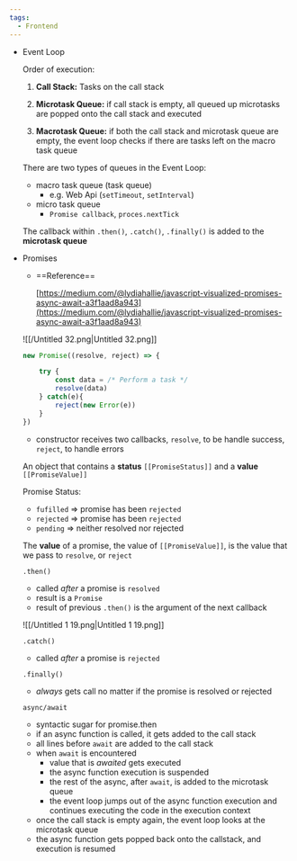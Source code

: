 ```yaml
---
tags:
  - Frontend
---
```

- Event Loop
    
    Order of execution:
    
    1) **Call Stack:** Tasks on the call stack
    
    2) **Microtask Queue:** if call stack is empty, all queued up microtasks are popped onto the call stack and executed
    
    3) **Macrotask Queue:** if both the call stack and microtask queue are empty, the event loop checks if there are tasks left on the macro task queue
    
      
    
    There are two types of queues in the Event Loop:
    
    - macro task queue (task queue)
        - e.g. Web Api (`setTimeout`, `setInterval`)
    - micro task queue
        - `Promise callback`, `proces.nextTick`
    
    The callback within `.then()`, `.catch()`, `.finally()` is added to the **microtask queue**
    
- Promises
    
    - ==Reference==
        
        [https://medium.com/@lydiahallie/javascript-visualized-promises-async-await-a3f1aad8a943](https://medium.com/@lydiahallie/javascript-visualized-promises-async-await-a3f1aad8a943)
        
    
    ![[/Untitled 32.png|Untitled 32.png]]
    
    ```JavaScript
    new Promise((resolve, reject) => {
    
    	try {
    		const data = /* Perform a task */
    		resolve(data)
    	} catch(e){
    		reject(new Error(e))
    	}
    })
    ```
    
    - constructor receives two callbacks, `resolve`, to be handle success, `reject`, to handle errors
    
      
    
    An object that contains a **status** `[[PromiseStatus]]` and a **value** `[[PromiseValue]]`
    
      
    
    Promise Status:
    
    - `fufilled` ⇒ promise has been `rejected`
    - `rejected` ⇒ promise has been `rejected`
    - `pending` ⇒ neither resolved nor rejected
    
      
    
    The **value** of a promise, the value of `[[PromiseValue]]`, is the value that we pass to `resolve`, or `reject`
    
      
    
    `.then()`
    
    - called _after_ a promise is `resolved`
    - result is a `Promise`
    - result of previous `.then()` is the argument of the next callback
    
    ![[/Untitled 1 19.png|Untitled 1 19.png]]
    
    `.catch()`
    
    - called _after_ a promise is `rejected`
    
    `.finally()`
    
    - _always_ gets call no matter if the promise is resolved or rejected
    
      
    
    `async/await`
    
    - syntactic sugar for promise.then
    - if an async function is called, it gets added to the call stack
    - all lines before `await` are added to the call stack
    - when `await` is encountered
        - value that is _awaited_ gets executed
        - the async function execution is suspended
        - the rest of the async, after `await`, is added to the microtask queue
        - the event loop jumps out of the async function execution and continues executing the code in the execution context
    - once the call stack is empty again, the event loop looks at the microtask queue
    - the async function gets popped back onto the callstack, and execution is resumed